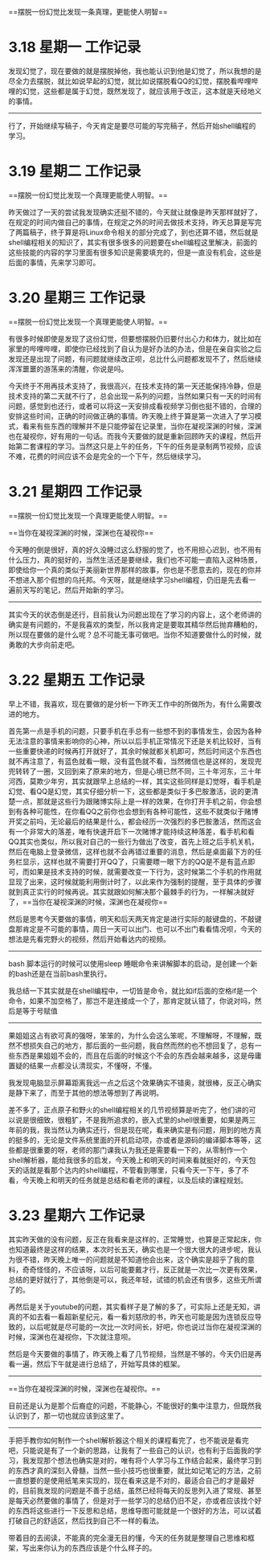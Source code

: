 ==摆脱一份幻觉比发现一条真理，更能使人明智==

# 3.18 星期一 工作记录

发现幻觉了，现在要做的就是摆脱掉他，我也能认识到他是幻觉了，所以我想的是尽全力去摆脱，就比如说早起的幻觉，就比如说摆脱看QQ的幻觉，摆脱看哔哩哔哩的幻觉，这些都是属于幻觉，既然发现了，就应该用于改正，这本就是天经地义的事情。

___

行了，开始继续写稿子，今天肯定是要尽可能的写完稿子，然后开始shell编程的学习。

# 3.19 星期二 工作记录

==摆脱一份幻觉比发现一个真理更能使人明智。==

昨天做过了一天的尝试我发现确实还挺不错的，今天就让就像是昨天那样就好了，在规定的时间内做自己的事情，在规定之外的时间去做技术支持，昨天总算是写完了两篇稿子，终于算是将Linux命令相关的部分完成了，到也还算不错，然后就是shell编程相关的知识了，其实有很多很多的问题要在shell编程这里解决，前面的这些技能的内容的学习里面有很多知识是需要填充的，但是一直没有机会，这些是后面的事情，先来学习即可。



# 3.20 星期三 工作记录

==摆脱一份幻觉比发现一个真理更能使人明智。==

有很多时候即使是发现了这份幻觉，但要想摆脱仍旧要付出心力和体力，就比如在家里的哔哩哔哩，即使你已经找到了自认为是好办法的办法，但是在亲自实验之后发现还是出现了问题，有问题就继续改正呗，总比什么问题都发现不了，然后继续浑浑噩噩的游荡来的清醒，你说是吗。

今天终于不用再技术支持了，我很高兴，在技术支持的第一天还能保持冷静，但是技术支持的第二天就不行了，总会出现一系列的问题，当然如果只有一天的时间有问题，感觉到也还行，或者可以将这一天安排成看视频学习倒也挺不错的，合理的安排这些时间，正确的时间做正确的事情。昨天晚上终于算是第一次进入了学习模式，看来有些东西的理解并不是只能停留在记录里，当你在凝视深渊的时候，深渊也在凝视你，好有用的一句话。而我今天要做的就是重新回顾昨天的课程，然后开始第二套课程的学习。当然这只是上午的任务，下午的任务是录制两节视频，应该不难，花费的时间应该不会是完全的一个下午，然后继续学习。

# 3.21 星期四 工作记录

==摆脱一份幻觉比发现一个真理更能使人明智。==

==当你在凝视深渊的时候，深渊也在凝视你==

今天睡的倒是很好，真的好久没睡过这么舒服的觉了，也不用担心迟到，也不用有什么压力，真的挺好的，当然生活还是要继续，我们也不可能一直陷入这种场景，即使给你一个真的类似于美丽新世界那样的故事，你也是不愿意去的，现在的你并不想进入那个假想的乌托邦。今天呀，就是继续学习shell编程，仍旧是先去看一遍前天写的笔记，然后开始新的学习。

____

其实今天的状态倒是还行，目前我认为问题出现在了学习的内容上，这个老师讲的确实是有问题的，不是我喜欢的类型，所以我肯定是要取其精华然后抛弃糟粕的，所以现在要做的是什么呢？总不可能无事可做吧。当你不知道要做什么的时候，就勇敢的大步向前走吧。



# 3.22 星期五 工作记录

早上不错，我喜欢，现在要做的是分析一下昨天工作中的所做所为，有什么需要改进的地方。

首先第一点是手机的问题，只要手机在手总有一些想不到的事情发生，会因为各种无法注意的事情来影响你的心神，所以以后手机正常情况下还是关机比较好，当有一些重要快递的时候再打开就好了，其余时候就都关机即可，然后时间这个东西也就不再注意了，有蓝色就看一眼，没有蓝色就不看，当然微信也是这样的，发现兜兜转转了一圈，又回到来了原来的地方，但是心境已然不同，三十年河东，三十年河西，莫欺少年穷，其实就跟早上总结的一样，其实这些同样是幻觉呀，看手机是幻觉、看QQ是幻觉，其实仔细分析一下，这些都是类似于多巴胺激活，说的更清楚一点，那就是这些行为跟赌博实际上是一样的效果，在你打开手机之前，你会想到有各种可能性，在你看QQ之前你也会想到有各种可能性，这些不就类似于赌博开奖之前吗，无论最后的结果是什么，都会经历一次强烈的多巴胺激活，然而这会有一个非常大的落差，唯有快速开启下一次赌博才能持续这种落差，看手机和看QQ其实也类似，所以我对自己的一些行为做出了改变，首先上班之后手机关机，然后在电脑上登录微信，这样也就不会再错过重要的消息，然后是桌面最下方的任务栏显示，这样也就不需要打开QQ了，只需要瞟一眼下方的QQ是不是有蓝点即可，而如果是技术支持的时候，就需要改变一下行为，这时候第二个手机的作用就显现了出来，这时候就能利用倒计时了，以此来作为强制的提醒，至于具体的步骤就到真正实行的时候再说。其实就跟如何解决那个最棘手的行为，一样解决就好了，==当你在凝视深渊的时候，深渊也在凝视你==

然后是思考今天要做的事情，明天和后天两天肯定是进行实际的敲键盘的，不敲键盘那肯定是不可能的事情，周日一天可以出门、也可以不出门看看情况呗，今天的想法是先看完野火的视频，然后开始看达内的视频。

____

bash 脚本运行的时候可以使用sleep 睡眠命令来讲解脚本的启动，是创建一个新的bash还是在当前bash里执行。

我总结一下其实就是在shell编程中，一切皆是命令，就比如if后面的空格if是一个命令，如果不加空格了，那岂不是连接成一个了，那肯定就认错了，你说对吗，然后是等于号赋值

___

果姐姐这占有欲可真的强呀，笨笨的，为什么会这么笨呢，不理解呀，不理解，既然不想损失自己的地方，那后面的一些问题，我自然而然的也不想回复了，总有一些东西是果姐姐不会的，而且在后面的时候这个不会的东西会越来越多，这是毋庸置疑的结果一点都没认清现实，不懂呀，不懂。

我发现电脑显示屏幕距离我远一点之后这个效果确实不错奥，就很棒，反正心确实是静下来了，而至于其他的想法等想到了再说明。

差不多了，正点原子和野火的shell编程相关的几节视频算是听完了，他们讲的可以说是很细致，很粗犷，不是我所追求的，嵌入式里的shell很重要，如果是两三年前的我，我当然认为确实还行，但是现在呢，看来确实是有问题，用到的地方真的挺多的，无论是文件系统里面的开机启动项，亦或者是源码的编译脚本等等，这些都是很重要的呀，老师的那门课我认为我还是需要看一下的，从零制作一个shell解析器，能给我很多的启发，今天晚上和明天的时间来看就挺好的，今天包天的话就是看那个达内的shell编程，不管看到哪里，只看今天一下午，多了不看，今天晚上和明天的任务就是总结和看老师的课程，以及后续的课程规划。

# 3.23 星期六 工作记录

其实昨天做的没有问题，反正在我看来是这样的，正常睡觉，也算是正常起床，你也知道最终是这样的结果，本次时长五天，确实也是一个很大很大的进步呢，我认为很不错，昨天晚上唯一的问题就是不知道他会出来，这个确实是超乎了我的意料，奇奇怪怪的，不应该呀，以后可能要戴才行，反正就是一次比一次更有效果，总结的更好就行了，其他倒是可以，我还年轻，试错的机会还有很多，这些无所谓了的。

再然后是关于youtube的问题，其实看样子是了解的多了，可实际上还是无知，讲真的不如去看一看超新星纪元，看一看刘慈欣的书，昨天也可能是因为连锁反应导致的，以后呢就是尽可能的一次比一次时间长，好吧，你也说过当你在凝视深渊的时候，深渊也在凝视你，下次就注意呗。

然后是今天要做的事情了，昨天晚上看了几节视频，当然是不够的，今天仍旧是再看一遍，然后下午就是进行总结了，开始写具体的框架。

____

==当你在凝视深渊的时候，深渊也在凝视你。==

目前还是认为是那个后裔症的问题，不能静心，不能很好的集中注意力，但既然我认识到了，那一切也就应该到这里了。

___

手把手教你如何制作一个shell解析器这个相关的课程看完了，也不能说是看完吧，只能说是有了一个新的思路，让我有了一些自己的认识，也有利于后面我的学习，我发现那个想法也确实是对的，唯有将个人学习与工作结合起来，最终学习到的东西才真的深刻入骨髓，当然一些小技巧也很重要，就比如记笔记的方法，之前一直想要的是使用纸笔来实现的，现在看来这是不对的，最适合自己的才是最好的，目前我发现的问题是不善于总结，虽然已经将每天的反思列入进了常规、甚至是每天必然要做的事情了，但是对于一些学习的总结仍旧不足，亦或者应该找个好的东西将这些进行一下反思和总结，思维导图可能就是一个很好的方法，可以试着打破自己的舒适区，然后找到自己不一样的看法。

带着目的去阅读，不能真的完全漫无目的懂，今天的任务就是整理自己思维和框架，写出来你认为的东西应该是个什么样子的。

































